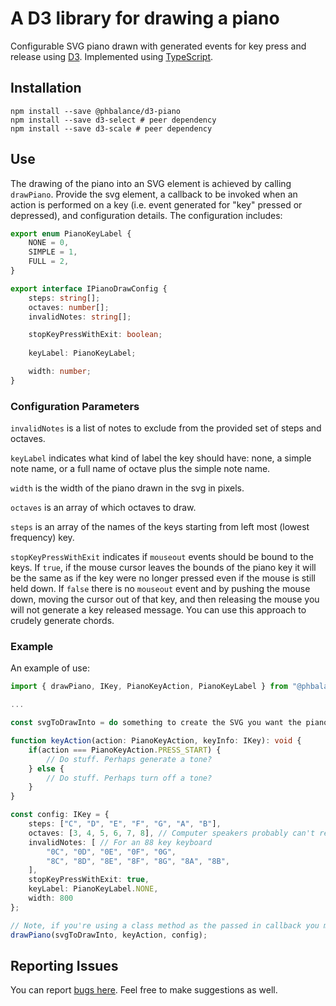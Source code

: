 # A D3 library for drawing a piano

Configurable SVG piano drawn with generated events for key press and release using [D3](https://d3js.org/). Implemented using [TypeScript](https://www.typescriptlang.org/).

## Installation

```
npm install --save @phbalance/d3-piano
npm install --save d3-select # peer dependency
npm install --save d3-scale # peer dependency
```

## Use

The drawing of the piano into an SVG element is achieved by calling `drawPiano`. Provide the svg element, a callback to be invoked when an action is performed on a key (i.e. event generated for "key" pressed or depressed), and configuration details. The configuration includes: 

```typescript
export enum PianoKeyLabel {
	NONE = 0,
	SIMPLE = 1,
	FULL = 2,
}

export interface IPianoDrawConfig {
	steps: string[];
	octaves: number[];
	invalidNotes: string[];

    stopKeyPressWithExit: boolean;
    
	keyLabel: PianoKeyLabel;

	width: number;
}
```

### Configuration Parameters
`invalidNotes` is a list of notes to exclude from the provided set of steps and octaves.

`keyLabel` indicates what kind of label the key should have: none, a simple note name, or a full name of octave plus the simple note name.

`width` is the width of the piano drawn in the svg in pixels.

`octaves` is an array of which octaves to draw.

`steps` is an array of the names of the keys starting from left most (lowest frequency) key.

`stopKeyPressWithExit` indicates if `mouseout` events should be bound to the keys. If `true`, if the mouse cursor leaves the bounds of the piano key it will be the same as if the key were no longer pressed even if the mouse is still held down. If `false` there is no `mouseout` event and by pushing the mouse down, moving the cursor out of that key, and then releasing the mouse you will not generate a key released message. You can use this approach to crudely generate chords.



### Example
An example of use:
```typescript
import { drawPiano, IKey, PianoKeyAction, PianoKeyLabel } from "@phbalance/d3-piano";

...

const svgToDrawInto = do something to create the SVG you want the piano to be drawn into

function keyAction(action: PianoKeyAction, keyInfo: IKey): void {
    if(action === PianoKeyAction.PRESS_START) {
        // Do stuff. Perhaps generate a tone?
    } else {
        // Do stuff. Perhaps turn off a tone?
    }
}

const config: IKey = {
    steps: ["C", "D", "E", "F", "G", "A", "B"],
    octaves: [3, 4, 5, 6, 7, 8], // Computer speakers probably can't reproduce octaves 0 & 1 & most of 2 so ignore them
    invalidNotes: [ // For an 88 key keyboard
        "0C", "0D", "0E", "0F", "0G",
        "8C", "8D", "8E", "8F", "8G", "8A", "8B",
    ],
    stopKeyPressWithExit: true,
    keyLabel: PianoKeyLabel.NONE,
    width: 800
};

// Note, if you're using a class method as the passed in callback you may need to do something like this.keyAction.bind(this)
drawPiano(svgToDrawInto, keyAction, config);
```

## Reporting Issues

You can report [bugs here](https://github.com/phBalance/d3-piano/issues). Feel free to make suggestions as well.